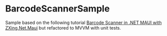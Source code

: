 # BarcodeScannerSample

Sample based on the following tutorial [Barcode Scanner in .NET MAUI with ZXing.Net.Maui](https://youtu.be/ostgj2xB_ok)
but refactored to MVVM with unit tests.